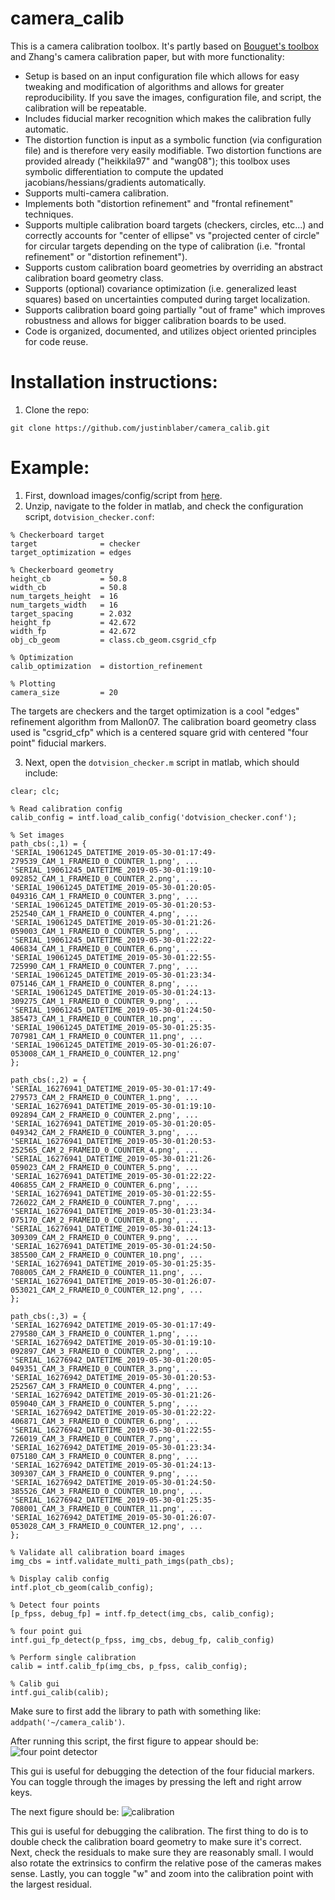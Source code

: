 # camera_calib
This is a camera calibration toolbox. It's partly based on [Bouguet's toolbox](http://www.vision.caltech.edu/bouguetj/calib_doc/) and Zhang's camera calibration paper, but with more functionality:

* Setup is based on an input configuration file which allows for easy tweaking and modification of algorithms and allows for greater reproducibility. If you save the images, configuration file, and script, the calibration will be repeatable.
* Includes fiducial marker recognition which makes the calibration fully automatic.
* The distortion function is input as a symbolic function (via configuration file) and is therefore very easily modifiable. Two distortion functions are provided already ("heikkila97" and "wang08"); this toolbox uses symbolic differentiation to compute the updated jacobians/hessians/gradients automatically.
* Supports multi-camera calibration.
* Implements both "distortion refinement" and "frontal refinement" techniques.
* Supports multiple calibration board targets (checkers, circles, etc...) and correctly accounts for "center of ellipse" vs "projected center of circle" for circular targets depending on the type of calibration (i.e. "frontal refinement" or "distortion refinement").
* Supports custom calibration board geometries by overriding an abstract calibration board geometry class.
* Supports (optional) covariance optimization (i.e. generalized least squares) based on uncertainties computed during target localization.
* Supports calibration board going partially "out of frame" which improves robustness and allows for bigger calibration boards to be used.
* Code is organized, documented, and utilizes object oriented principles for code reuse.

# Installation instructions:
1) Clone the repo:
```
git clone https://github.com/justinblaber/camera_calib.git
```

# Example:
1. First, download images/config/script from [here](http://justinblaber.org/downloads/github/camera_calib/dotvision_checker.zip).
2. Unzip, navigate to the folder in matlab, and check the configuration script, `dotvision_checker.conf`:
```
% Checkerboard target
target              = checker
target_optimization = edges

% Checkerboard geometry
height_cb           = 50.8
width_cb            = 50.8
num_targets_height  = 16
num_targets_width   = 16
target_spacing      = 2.032
height_fp           = 42.672
width_fp            = 42.672
obj_cb_geom         = class.cb_geom.csgrid_cfp

% Optimization
calib_optimization  = distortion_refinement

% Plotting
camera_size         = 20
```
The targets are checkers and the target optimization is a cool "edges" refinement algorithm from Mallon07. The calibration board geometry class used is "csgrid_cfp" which is a centered square grid with centered "four point" fiducial markers.

3. Next, open the `dotvision_checker.m` script in matlab, which should include:
```
clear; clc;

% Read calibration config
calib_config = intf.load_calib_config('dotvision_checker.conf');

% Set images
path_cbs(:,1) = {
'SERIAL_19061245_DATETIME_2019-05-30-01:17:49-279539_CAM_1_FRAMEID_0_COUNTER_1.png', ...
'SERIAL_19061245_DATETIME_2019-05-30-01:19:10-092852_CAM_1_FRAMEID_0_COUNTER_2.png', ...
'SERIAL_19061245_DATETIME_2019-05-30-01:20:05-049316_CAM_1_FRAMEID_0_COUNTER_3.png', ...
'SERIAL_19061245_DATETIME_2019-05-30-01:20:53-252540_CAM_1_FRAMEID_0_COUNTER_4.png', ...
'SERIAL_19061245_DATETIME_2019-05-30-01:21:26-059003_CAM_1_FRAMEID_0_COUNTER_5.png', ...
'SERIAL_19061245_DATETIME_2019-05-30-01:22:22-406834_CAM_1_FRAMEID_0_COUNTER_6.png', ...
'SERIAL_19061245_DATETIME_2019-05-30-01:22:55-725990_CAM_1_FRAMEID_0_COUNTER_7.png', ...
'SERIAL_19061245_DATETIME_2019-05-30-01:23:34-075146_CAM_1_FRAMEID_0_COUNTER_8.png', ...
'SERIAL_19061245_DATETIME_2019-05-30-01:24:13-309275_CAM_1_FRAMEID_0_COUNTER_9.png', ...
'SERIAL_19061245_DATETIME_2019-05-30-01:24:50-385473_CAM_1_FRAMEID_0_COUNTER_10.png', ...
'SERIAL_19061245_DATETIME_2019-05-30-01:25:35-707981_CAM_1_FRAMEID_0_COUNTER_11.png', ...
'SERIAL_19061245_DATETIME_2019-05-30-01:26:07-053008_CAM_1_FRAMEID_0_COUNTER_12.png'
};
             
path_cbs(:,2) = {
'SERIAL_16276941_DATETIME_2019-05-30-01:17:49-279573_CAM_2_FRAMEID_0_COUNTER_1.png', ...
'SERIAL_16276941_DATETIME_2019-05-30-01:19:10-092894_CAM_2_FRAMEID_0_COUNTER_2.png', ...
'SERIAL_16276941_DATETIME_2019-05-30-01:20:05-049342_CAM_2_FRAMEID_0_COUNTER_3.png', ...
'SERIAL_16276941_DATETIME_2019-05-30-01:20:53-252565_CAM_2_FRAMEID_0_COUNTER_4.png', ...
'SERIAL_16276941_DATETIME_2019-05-30-01:21:26-059023_CAM_2_FRAMEID_0_COUNTER_5.png', ...
'SERIAL_16276941_DATETIME_2019-05-30-01:22:22-406855_CAM_2_FRAMEID_0_COUNTER_6.png', ...
'SERIAL_16276941_DATETIME_2019-05-30-01:22:55-726022_CAM_2_FRAMEID_0_COUNTER_7.png', ...
'SERIAL_16276941_DATETIME_2019-05-30-01:23:34-075170_CAM_2_FRAMEID_0_COUNTER_8.png', ...
'SERIAL_16276941_DATETIME_2019-05-30-01:24:13-309309_CAM_2_FRAMEID_0_COUNTER_9.png', ...
'SERIAL_16276941_DATETIME_2019-05-30-01:24:50-385500_CAM_2_FRAMEID_0_COUNTER_10.png', ...
'SERIAL_16276941_DATETIME_2019-05-30-01:25:35-708005_CAM_2_FRAMEID_0_COUNTER_11.png', ...
'SERIAL_16276941_DATETIME_2019-05-30-01:26:07-053021_CAM_2_FRAMEID_0_COUNTER_12.png', ...
};

path_cbs(:,3) = {
'SERIAL_16276942_DATETIME_2019-05-30-01:17:49-279580_CAM_3_FRAMEID_0_COUNTER_1.png', ...
'SERIAL_16276942_DATETIME_2019-05-30-01:19:10-092897_CAM_3_FRAMEID_0_COUNTER_2.png', ...
'SERIAL_16276942_DATETIME_2019-05-30-01:20:05-049351_CAM_3_FRAMEID_0_COUNTER_3.png', ...
'SERIAL_16276942_DATETIME_2019-05-30-01:20:53-252567_CAM_3_FRAMEID_0_COUNTER_4.png', ...
'SERIAL_16276942_DATETIME_2019-05-30-01:21:26-059040_CAM_3_FRAMEID_0_COUNTER_5.png', ...
'SERIAL_16276942_DATETIME_2019-05-30-01:22:22-406871_CAM_3_FRAMEID_0_COUNTER_6.png', ...
'SERIAL_16276942_DATETIME_2019-05-30-01:22:55-726019_CAM_3_FRAMEID_0_COUNTER_7.png', ...
'SERIAL_16276942_DATETIME_2019-05-30-01:23:34-075180_CAM_3_FRAMEID_0_COUNTER_8.png', ...
'SERIAL_16276942_DATETIME_2019-05-30-01:24:13-309307_CAM_3_FRAMEID_0_COUNTER_9.png', ...
'SERIAL_16276942_DATETIME_2019-05-30-01:24:50-385526_CAM_3_FRAMEID_0_COUNTER_10.png', ...
'SERIAL_16276942_DATETIME_2019-05-30-01:25:35-708001_CAM_3_FRAMEID_0_COUNTER_11.png', ...
'SERIAL_16276942_DATETIME_2019-05-30-01:26:07-053028_CAM_3_FRAMEID_0_COUNTER_12.png', ...
};

% Validate all calibration board images
img_cbs = intf.validate_multi_path_imgs(path_cbs);

% Display calib config
intf.plot_cb_geom(calib_config);

% Detect four points
[p_fpss, debug_fp] = intf.fp_detect(img_cbs, calib_config);

% four point gui
intf.gui_fp_detect(p_fpss, img_cbs, debug_fp, calib_config)

% Perform single calibration
calib = intf.calib_fp(img_cbs, p_fpss, calib_config);
                           
% Calib gui
intf.gui_calib(calib);
```
Make sure to first add the library to path with something like: `addpath('~/camera_calib')`.

After running this script, the first figure to appear should be:
![four point detector](https://i.imgur.com/mTd2DGF.png)

This gui is useful for debugging the detection of the four fiducial markers. You can toggle through the images by pressing the left and right arrow keys.

The next figure should be:
![calibration](https://i.imgur.com/yjqjuBV.png)

This gui is useful for debugging the calibration. The first thing to do is to double check the calibration board geometry to make sure it's correct. Next, check the residuals to make sure they are reasonably small. I would also rotate the extrinsics to confirm the relative pose of the cameras makes sense. Lastly, you can toggle "w" and zoom into the calibration point with the largest residual.

